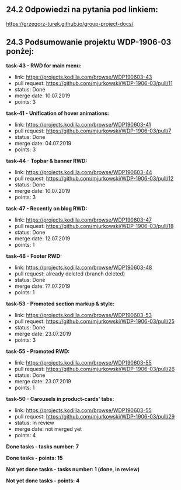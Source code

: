 ## **24.2 Odpowiedzi na pytania pod linkiem:**
https://grzegorz-turek.github.io/group-project-docs/

## **24.3 Podsumowanie projektu WDP-1906-03 ponżej:**

**task-43 - RWD for main menu:**
- link: https://projects.kodilla.com/browse/WDP190603-43
- pull request: https://github.com/mjurkowski/WDP-1906-03/pull/11
- status: Done
- merge date: 10.07.2019
- points: 3

**task-41 - Unification of hover animations:**
- link: https://projects.kodilla.com/browse/WDP190603-41
- pull request: https://github.com/mjurkowski/WDP-1906-03/pull/7
- status: Done
- merge date: 04.07.2019
- points: 3

**task-44 - Topbar & banner RWD:**
- link: https://projects.kodilla.com/browse/WDP190603-44
- pull request: https://github.com/mjurkowski/WDP-1906-03/pull/12
- status: Done
- merge date: 10.07.2019
- points: 3

**task-47 - Recently on blog RWD:**
- link: https://projects.kodilla.com/browse/WDP190603-47
- pull request: https://github.com/mjurkowski/WDP-1906-03/pull/18
- status: Done
- merge date: 12.07.2019
- points: 1

**task-48 - Footer RWD:**
- link: https://projects.kodilla.com/browse/WDP190603-48
- pull request: already deleted (branch deleted)
- status: Done
- merge date: ??.07.2019
- points: 1

**task-53 - Promoted section markup & style:**
- link: https://projects.kodilla.com/browse/WDP190603-53
- pull request: https://github.com/mjurkowski/WDP-1906-03/pull/25
- status: Done
- merge date: 23.07.2019
- points: 3

**task-55 - Promoted RWD:**
- link: https://projects.kodilla.com/browse/WDP190603-55
- pull request: https://github.com/mjurkowski/WDP-1906-03/pull/26
- status: Done
- merge date: 23.07.2019
- points: 1

**task-50 - Carousels in product-cards' tabs:**
- link: https://projects.kodilla.com/browse/WDP190603-55
- pull request: https://github.com/mjurkowski/WDP-1906-03/pull/29
- status: In review
- merge date: not merged yet
- points: 4

**Done tasks - tasks number: 7**

**Done tasks - points: 15**

**Not yet done tasks - tasks number: 1 (done, in review)**

**Not yet done tasks - points: 4**